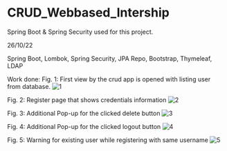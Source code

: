 # CRUD_Webbased_Intership
Spring Boot & Spring Security used for this project.

26/10/22


Spring Boot,
Lombok,
Spring Security,
JPA Repo,
Bootstrap,
Thymeleaf,
LDAP

Work done:
Fig. 1: First view by the crud app is opened with listing user from database.
![1](https://github.com/seyitahmetinci/CRUD_Webbased_Intership/assets/85450000/5f96d8e2-efb0-4933-9962-cd701d450f3b)

Fig. 2: Register page that shows credentials information
![2](https://github.com/seyitahmetinci/CRUD_Webbased_Intership/assets/85450000/9183e8bd-a270-431b-912c-e630e0b78770)

Fig. 3: Additional Pop-up for the clicked delete button
![3](https://github.com/seyitahmetinci/CRUD_Webbased_Intership/assets/85450000/6eca8c64-52af-45b5-93f8-74b85287e1b5)

Fig. 4: Additional Pop-up for the clicked logout button
![4](https://github.com/seyitahmetinci/CRUD_Webbased_Intership/assets/85450000/a79799be-9009-45c1-9fe4-3f7a296363f5)

Fig. 5: Warning for existing user while registering with same username
![5](https://github.com/seyitahmetinci/CRUD_Webbased_Intership/assets/85450000/2d24bd11-2aaf-434c-90a8-6173fe12f193)

